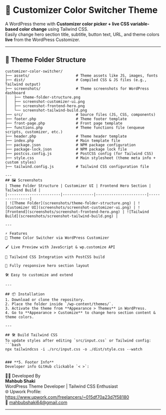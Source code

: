 # 🎨 Customizer Color Switcher Theme

A WordPress theme with **Customizer color picker + live CSS variable-based color change** using Tailwind CSS.  
Easily change hero section title, subtitle, button text, URL, and theme colors **live** from the WordPress Customizer.

---

## 📂 Theme Folder Structure

```
customizer-color-switcher/
├── assets/                     # Theme assets like JS, images, fonts
├── dist/                       # Compiled CSS & JS files (e.g., Tailwind output)
├── screenshots/                # Theme screenshots for WordPress dashboard
│   ├── theme-folder-structure.png
│   ├── screenshot-customizer-ui.png
│   ├── screenshot-frontend-hero.png
│   └── screenshot-tailwind-build.png
├── src/                        # Source files (JS, CSS, components)
├── footer.php                  # Theme footer template
├── front-page.php              # Front page template
├── functions.php               # Theme functions file (enqueue scripts, customizer, etc.)
├── header.php                  # Theme header template
├── index.php                   # Main template file
├── package.json                # NPM package configuration
├── package-lock.json           # NPM package lock file
├── postcss.config.js           # PostCSS config (for Tailwind CSS)
├── style.css                   # Main stylesheet (theme meta info + custom styles)
├── tailwind.config.js          # Tailwind CSS configuration file

---
## 🖼️ Screenshots
| Theme Folder Structure | Customizer UI | Frontend Hero Section | Tailwind Build |
|------------------------|--------------|-----------------------|----------------|
| ![Theme Folder](screenshots/theme-folder-structure.png) | ![Customizer UI](screenshots/screenshot-customizer-ui.png) | ![Frontend](screenshots/screenshot-frontend-hero.png) | ![Tailwind Build](screenshots/screenshot-tailwind-build.png) |

---

⚡ Features
🎨 Theme Color Switcher via WordPress Customizer

🖌 Live Preview with JavaScript & wp.customize API

💨 Tailwind CSS Integration with PostCSS build

📱 Fully responsive hero section layout

🛠 Easy to customize and extend

---

## 📦 Installation
1. Download or clone the repository.
2. Place the folder inside `/wp-content/themes/`.
3. Activate the theme from **Appearance > Themes** in WordPress.
4. Go to **Appearance > Customize** to change hero section content & theme colors.

---

## 🛠️ Build Tailwind CSS
To update styles after editing `src/input.css` or Tailwind config:
```bash
npx tailwindcss -i ./src/input.css -o ./dist/style.css --watch


### **5. Footer Info**
Developer info GitHub clickable `< >`:
```
👨‍💻 Developed By  
**Mahbub Shaki**  
WordPress Theme Developer | Tailwind CSS Enthusiast  
🌐 Upwork Profile: <https://www.upwork.com/freelancers/~015df70a23d7f58180>  
📧 mahbubshaki64@gmail.com

---
